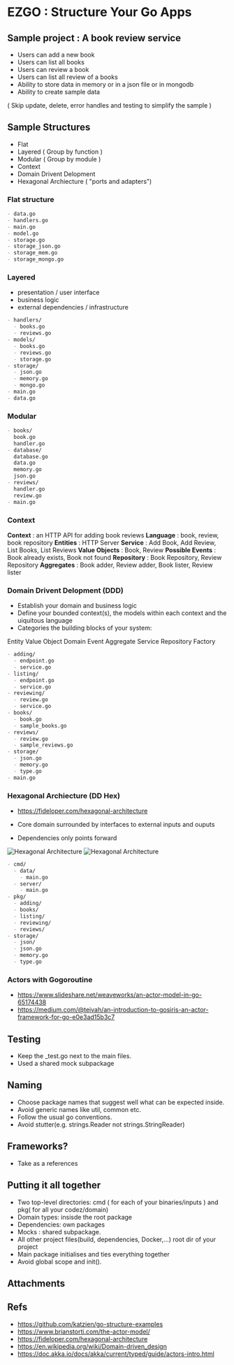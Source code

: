 # EZGO : Structure Your Go Apps

## Sample project : A book review service

- Users can add a new book
- Users can list all books
- Users can review a book
- Users can list all review of a books
- Ability to store data in memory or in a json file or in mongodb
- Ability to create sample data

( Skip update, delete, error handles and testing to simplify the sample )

## Sample Structures

- Flat
- Layered ( Group by function )
- Modular ( Group by module )
- Context
- Domain Drivent Delopment
- Hexagonal Archiecture ( "ports and adapters")

### Flat structure

```md
- data.go
- handlers.go
- main.go
- model.go
- storage.go
- storage_json.go
- storage_mem.go
- storage_mongo.go
```

### Layered

- presentation / user interface
- business logic
- external dependencies / infrastructure

```md
- handlers/
  - books.go
  - reviews.go
- models/
  - books.go
  - reviews.go
  - storage.go
- storage/
  - json.go
  - memory.go
  - mongo.go
- main.go
- data.go
```

### Modular

```md
- books/
  book.go
  handler.go
- database/
  database.go
  data.go
  memory.go
  json.go
- reviews/
  handler.go
  review.go
- main.go
```

### Context

**Context** : an HTTP API for adding book reviews
**Language** : book, review, book repository
**Entities** : HTTP Server
**Service** : Add Book, Add Review, List Books, List Reviews
**Value Objects** : Book, Review
**Possible Events** : Book already exists, Book not found
**Repository** : Book Repository, Review Repository
**Aggregates** : Book adder, Review adder, Book lister, Review lister

### Domain Drivent Delopment (DDD)

- Establish your domain and business logic
- Define your bounded context(s), the models within each context and the uiquitous language
- Categories the building blocks of your system:

Entity
Value Object
Domain Event
Aggregate
Service
Repository
Factory

```md
- adding/
  - endpoint.go
  - service.go
- listing/
  - endpoint.go
  - service.go
- reviewing/
  - review.go
  - service.go
- books/
  - book.go
  - sample_books.go
- reviews/
  - review.go
  - sample_reviews.go
- storage/
  - json.go
  - memory.go
  - type.go
- main.go
```

### Hexagonal Archiecture (DD Hex)

- https://fideloper.com/hexagonal-architecture

- Core domain surrounded by interfaces to external inputs and ouputs
- Dependencies only points forward

![Hexagonal Architecture][img1]
![Hexagonal Architecture][img2]

```md
- cmd/
  - data/
    - main.go
  - server/
    - main.go
- pkg/
  - adding/
  - books/
  - listing/
  - reviewing/
  - reviews/
- storage/
  - json/
  - json.go
  - memory.go
  - type.go
```

### Actors with Gogoroutine

- https://www.slideshare.net/weaveworks/an-actor-model-in-go-65174438
- https://medium.com/@teivah/an-introduction-to-gosiris-an-actor-framework-for-go-e0e3ad15b3c7

## Testing

- Keep the _test.go next to the main files.
- Used a shared mock subpackage

## Naming

- Choose package names that suggest well what can be expected inside.
- Avoid generic names like util, common etc.
- Follow the usual go conventions.
- Avoid stutter(e.g. strings.Reader not strings.StringReader)

## Frameworks?

- Take as a references

## Putting it all together

- Two top-level directories: cmd ( for each of  your binaries/inputs ) and pkg( for all your codez/domain)
- Domain types: insisde the root package
- Dependencies: own packages
- Mocks : shared subpackage.
- All other project files(build, dependencies, Docker,...) root dir of  your project
- Main package initialises and ties everything together
- Avoid global scope and init().

## Attachments

[img1]: ./assets/the-hexagonal-architecture.png
[img2]: ./assets/dependencies.png

## Refs

- https://github.com/katzien/go-structure-examples
- https://www.brianstorti.com/the-actor-model/
- https://fideloper.com/hexagonal-architecture
- https://en.wikipedia.org/wiki/Domain-driven_design
- https://doc.akka.io/docs/akka/current/typed/guide/actors-intro.html